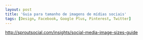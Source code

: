 ```yaml
---
layout: post
title: 'Guia para tamanho de imagens de mídias sociais'
tags: [Design, Facebook, Google Plus, Pinterest, Twitter]
---
```


<http://sproutsocial.com/insights/social-media-image-sizes-guide>
